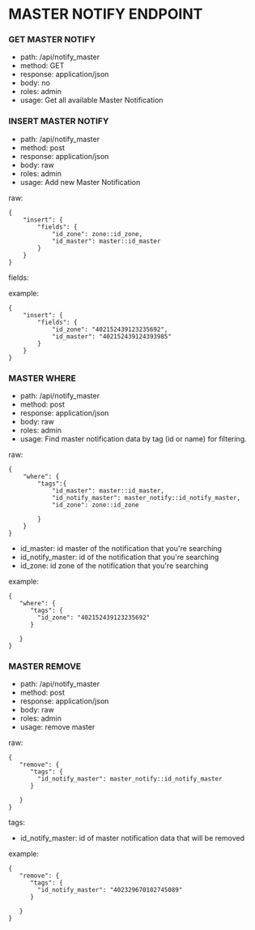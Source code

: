 # MASTER NOTIFY ENDPOINT


### GET MASTER NOTIFY
- path: /api/notify_master
- method: GET
- response: application/json
- body: no
- roles: admin
- usage: Get all available Master Notification

### INSERT MASTER NOTIFY
- path: /api/notify_master
- method: post
- response: application/json
- body: raw
- roles: admin
- usage: Add new Master Notification

raw:
```
{
    "insert": {
        "fields": {
            "id_zone": zone::id_zone,
            "id_master": master::id_master
        }
    }
}
```
fields:


example:
```
{
    "insert": {
        "fields": {
            "id_zone": "402152439123235692",
            "id_master": "402152439124393985"
        }
    }
}
```


### MASTER WHERE

- path: /api/notify_master
- method: post
- response: application/json
- body: raw
- roles: admin
- usage: Find master notification data by tag (id or name) for filtering. 

raw:
```
{
    "where": {
        "tags":{
            "id_master": master::id_master,
            "id_notify_master": master_notify::id_notify_master,
            "id_zone": zone::id_zone

        }
    }
}
```
- id_master: id master of the notification that you're searching
- id_notify_master: id of the notification that you're searching
- id_zone: id zone of the notification that you're searching

example:
```
{
   "where": {
      "tags": {
      	"id_zone": "402152439123235692"
      }
      	
   }
}
```


### MASTER REMOVE
- path: /api/notify_master
- method: post
- response: application/json
- body: raw
- roles: admin
- usage: remove master 

raw:
```
{
   "remove": {
      "tags": {
      	"id_notify_master": master_notify::id_notify_master
      }
      	
   }
}
```
tags:
- id_notify_master: id of master notification data that will be removed

example:
```
{
   "remove": {
      "tags": {
      	"id_notify_master": "402329670102745089"
      }
      	
   }
}
```